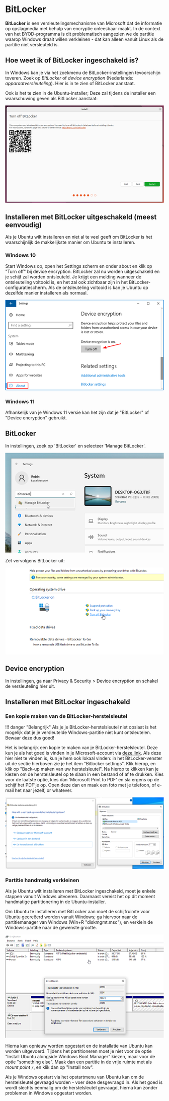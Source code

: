 # BitLocker

**BitLocker** is een versleutelingsmechanisme van Microsoft dat de informatie op opslagmedia met behulp van encryptie onleesbaar maakt. In de context van het BYOD-programma is dit problematisch aangezien we de partitie waarop Windows draait willen verkleinen - dat kan alleen vanuit Linux als de partitie niet versleuteld is.

## Hoe weet ik of BitLocker ingeschakeld is?
In Windows kan je via het zoekmenu de BitLocker-instellingen tevoorschijn toveren. Zoek op *BitLocker* of *device encryption* (Nederlands: *apparaatversleuteling*). Hier is in te zien of BitLocker aanstaat.

Ook is het te zien in de Ubuntu-installer; Deze zal tijdens de installer een waarschuwing geven als BitLocker aanstaat:

![Ubuntu installer BitLocker warning](../../assets/2204-bitlocker.png)


## Installeren met BitLocker uitgeschakeld (meest eenvoudig)

Als je Ubuntu wilt installeren en niet al te veel geeft om BitLocker is het waarschijnlijk de makkelijkste manier om Ubuntu te installeren.

### Windows 10
Start Windows op, open het Settings scherm en onder about en klik op "Turn off" bij device encryption. BitLocker zal nu worden uitgeschakeld en je schijf zal worden ontsleuteld. Je krijgt een melding wanneer de ontsleuteling voltooid is, en het zal ook zichtbaar zijn in het BitLocker-configuratiescherm. Als de ontsleuteling voltooid is kan je Ubuntu op dezelfde manier installeren als normaal.

![BitLocker settings](../../assets/bitlocker-settings.png)

### Windows 11

Afhankelijk van je Windows 11 versie kan het zijn dat je "BitLocker" of "Device encryption" gebruikt.

## BitLocker

In instellingen, zoek op 'BitLocker' en selecteer 'Manage BitLocker'.

![Zoeken op BitLocker in instellingen](../../assets/win11-settings-search-bitlocker.png)

Zet vervolgens BitLocker uit:

![BitLocker uitzetten](../../assets/win11-bitlocker-turn-off.png)

## Device encryption

In instellingen, ga naar Privacy & Security > Device encryption en schakel de versleuteling hier uit.

## Installeren met BitLocker ingeschakeld
### Een kopie maken van de BitLocker-herstelsleutel

!!! danger "Belangrijk"
    Als je je BitLocker-herstelsleutel niet opslaat is het mogelijk dat je je versleutelde Windows-partitie niet kunt ontsleutelen. Bewaar deze dus goed!

Het is belangrijk een kopie te maken van je BitLocker-herstelsleutel. Deze kun je als het goed is vinden in je Microsoft-account via [deze link](https://account.microsoft.com/devices/recoverykey). Als deze hier niet te vinden is, kun je hem ook lokaal vinden: in het BitLocker-venster uit de sectie hierboven zie je het item "Bitlocker settings". Klik hierop, en klik op "Back-up maken van uw herstelsleutel". Na hierop te klikken kan je kiezen om de herstelsleutel op te slaan in een bestand of af te drukken. Kies voor de laatste optie, kies dan 'Microsoft Print to PDF' en sla ergens op de schijf het PDF'je op. Open deze dan en maak een foto met je telefoon, of e-mail het naar jezelf, or whatever.

![BitLocker recovery sleutel exporteren](../../assets/bitlocker-export-recovery.png)

### Partitie handmatig verkleinen

Als je Ubuntu wilt installeren met BitLocker ingeschakeld, moet je enkele stappen vanuit Windows uitvoeren. Daarnaast vereist het op dit moment handmatige partitionering in de Ubuntu-installer.

Om Ubuntu te installeren met BitLocker aan moet de schijfruimte voor Ubuntu gecreëerd worden vanuit Windows; ga hiervoor naar de partitiemanager van Windows (Win+R "diskmgmt.msc"), en verklein de Windows-partitie naar de gewenste grootte.

![Disk partitie verkleinen](../../assets/bitlocker-resize-partition.png)

Hierna kan opnieuw worden opgestart en de installatie van Ubuntu kan worden uitgevoerd. Tijdens het partitioneren moet je niet voor de optie "Install Ubuntu alongside Windows Boot Manager" kiezen, maar voor de optie "something else". Maak dan een partitie in de vrije ruimte met als *mount point* `/`, en klik dan op "Install now".

Als je Windows opstart via het opstartmenu van Ubuntu kan om de herstelsleutel gevraagd worden - voer deze desgevraagd in. Als het goed is wordt slechts eenmalig om de herstelsleutel gevraagd, hierna kan zonder problemen in Windows opgestart worden.
